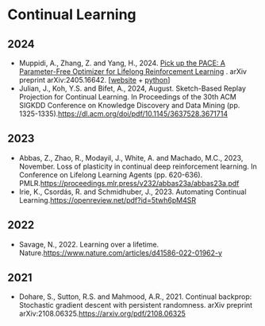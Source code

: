 # Continual Learning
## 2024
* Muppidi, A., Zhang, Z. and Yang, H., 2024. [Pick up the PACE: A Parameter-Free Optimizer for Lifelong Reinforcement Learning](https://arxiv.org/abs/2405.16642)
. arXiv preprint arXiv:2405.16642. [[website](https://computationalrobotics.seas.harvard.edu/TRAC/) + [python](https://github.com/ComputationalRobotics/TRAC?tab=readme-ov-file)]
* Julian, J., Koh, Y.S. and Bifet, A., 2024, August. Sketch-Based Replay Projection for Continual Learning. In Proceedings of the 30th ACM SIGKDD Conference on Knowledge Discovery and Data Mining (pp. 1325-1335).<https://dl.acm.org/doi/pdf/10.1145/3637528.3671714>
## 2023
* Abbas, Z., Zhao, R., Modayil, J., White, A. and Machado, M.C., 2023, November. Loss of plasticity in continual deep reinforcement learning. In Conference on Lifelong Learning Agents (pp. 620-636). PMLR.<https://proceedings.mlr.press/v232/abbas23a/abbas23a.pdf><br>
* Irie, K., Csordás, R. and Schmidhuber, J., 2023. Automating Continual Learning.<https://openreview.net/pdf?id=5twh6pM4SR>
## 2022
* Savage, N., 2022. Learning over a lifetime. Nature.<https://www.nature.com/articles/d41586-022-01962-y>
## 2021
* Dohare, S., Sutton, R.S. and Mahmood, A.R., 2021. Continual backprop: Stochastic gradient descent with persistent randomness. arXiv preprint arXiv:2108.06325.<https://arxiv.org/pdf/2108.06325>
